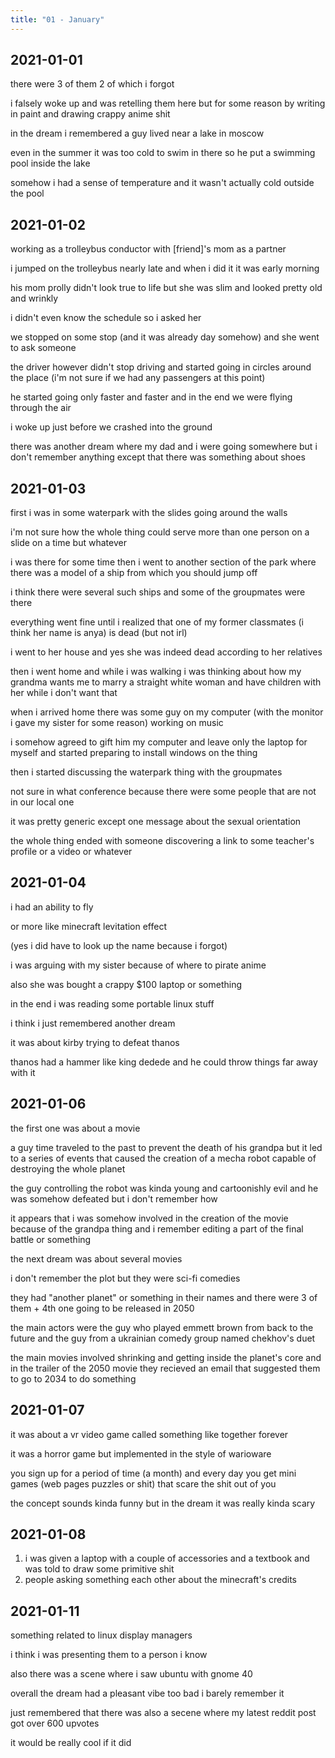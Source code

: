 ```yaml
---
title: "01 - January"
---
```


## 2021-01-01

there were 3 of them 2 of which i forgot

i falsely woke up and was retelling them here but for some reason by
writing in paint and drawing crappy anime shit

in the dream i remembered a guy lived near a lake in moscow

even in the summer it was too cold to swim in there so he put a
swimming pool inside the lake

somehow i had a sense of temperature and it wasn't actually cold
outside the pool

## 2021-01-02

working as a trolleybus conductor with [friend]'s mom as a partner

i jumped on the trolleybus nearly late and when i did it it was early
morning

his mom prolly didn't look true to life but she was slim and looked
pretty old and wrinkly

i didn't even know the schedule so i asked her

we stopped on some stop (and it was already day somehow) and she went
to ask someone

the driver however didn't stop driving and started going in circles
around the place (i'm not sure if we had any passengers at this point)

he started going only faster and faster and in the end we were flying
through the air

i woke up just before we crashed into the ground

there was another dream where my dad and i were going somewhere but i
don't remember anything except that there was something about shoes

## 2021-01-03

first i was in some waterpark with the slides going around the walls

i'm not sure how the whole thing could serve more than one person on a
slide on a time but whatever

i was there for some time then i went to another section of the park
where there was a model of a ship from which you should jump off

i think there were several such ships and some of the groupmates were
there

everything went fine until i realized that one of my former classmates
(i think her name is anya) is dead (but not irl)

i went to her house and yes she was indeed dead according to her
relatives

then i went home and while i was walking i was thinking about how my
grandma wants me to marry a straight white woman and have children
with her while i don't want that

when i arrived home there was some guy on my computer (with the
monitor i gave my sister for some reason) working on music

i somehow agreed to gift him my computer and leave only the laptop for
myself and started preparing to install windows on the thing

then i started discussing the waterpark thing with the groupmates

not sure in what conference because there were some people that are
not in our local one

it was pretty generic except one message about the sexual orientation

the whole thing ended with someone discovering a link to some
teacher's profile or a video or whatever

## 2021-01-04

i had an ability to fly

or more like minecraft levitation effect

(yes i did have to look up the name because i forgot)

i was arguing with my sister because of where to pirate anime

also she was bought a crappy $100 laptop or something

in the end i was reading some portable linux stuff

i think i just remembered another dream

it was about kirby trying to defeat thanos

thanos had a hammer like king dedede and he could throw things far
away with it

## 2021-01-06

the first one was about a movie

a guy time traveled to the past to prevent the death of his grandpa
but it led to a series of events that caused the creation of a mecha
robot capable of destroying the whole planet

the guy controlling the robot was kinda young and cartoonishly evil
and he was somehow defeated but i don't remember how

it appears that i was somehow involved in the creation of the movie
because of the grandpa thing and i remember editing a part of the
final battle or something

the next dream was about several movies

i don't remember the plot but they were sci-fi comedies

they had "another planet" or something in their names and there were 3
of them + 4th one going to be released in 2050

the main actors were the guy who played emmett brown from back to the
future and the guy from a ukrainian comedy group named chekhov's duet

the main movies involved shrinking and getting inside the planet's
core and in the trailer of the 2050 movie they recieved an email that
suggested them to go to 2034 to do something

## 2021-01-07

it was about a vr video game called something like together forever

it was a horror game but implemented in the style of warioware

you sign up for a period of time (a month) and every day you get mini
games (web pages puzzles or shit) that scare the shit out of you

the concept sounds kinda funny but in the dream it was really kinda
scary

## 2021-01-08

1. i was given a laptop with a couple of accessories and a textbook
   and was told to draw some primitive shit
2. people asking something each other about the minecraft's credits

## 2021-01-11

something related to linux display managers

i think i was presenting them to a person i know

also there was a scene where i saw ubuntu with gnome 40

overall the dream had a pleasant vibe too bad i barely remember it

just remembered that there was also a secene where my latest reddit
post got over 600 upvotes

it would be really cool if it did
